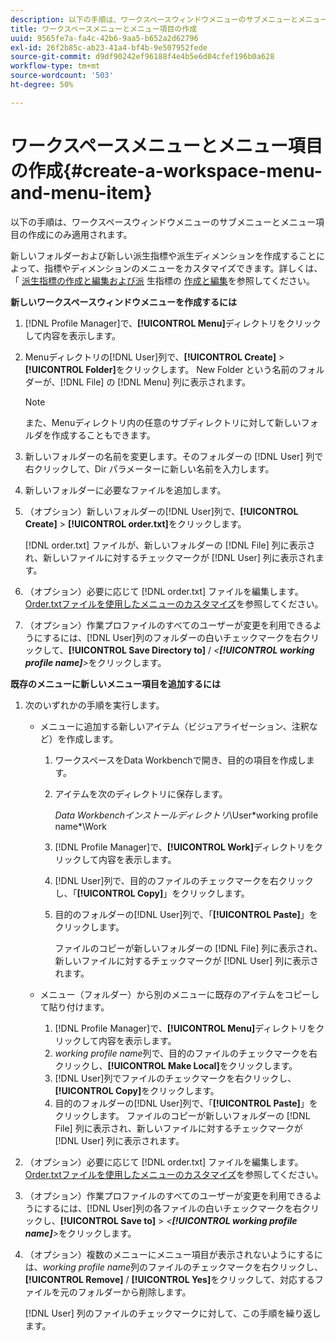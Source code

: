 ```yaml
---
description: 以下の手順は、ワークスペースウィンドウメニューのサブメニューとメニュー項目の作成にのみ適用されます。
title: ワークスペースメニューとメニュー項目の作成
uuid: 9565fe7a-fa4c-42b6-9aa5-b652a2d62796
exl-id: 26f2b85c-ab23-41a4-bf4b-9e507952fede
source-git-commit: d9df90242ef96188f4e4b5e6d04cfef196b0a628
workflow-type: tm+mt
source-wordcount: '503'
ht-degree: 50%

---
```


# ワークスペースメニューとメニュー項目の作成{#create-a-workspace-menu-and-menu-item}

以下の手順は、ワークスペースウィンドウメニューのサブメニューとメニュー項目の作成にのみ適用されます。

新しいフォルダーおよび新しい派生指標や派生ディメンションを作成することによって、指標やディメンションのメニューをカスタマイズできます。詳しくは、「  [派生指標の作成と編集および派](../../../../home/c-get-started/c-admin-intrf/c-prof-mgr/c-drvd-mtrcs.md#concept-e41723b342a849309874b26232224a40) 生指標の [作成と編集](../../../../home/c-get-started/c-admin-intrf/c-prof-mgr/c-dvrd-dim.md#concept-ece3c3ea8cdf4fc796680173993bff93)を参照してください。

**新しいワークスペースウィンドウメニューを作成するには**

1. [!DNL Profile Manager]で、**[!UICONTROL Menu]**&#x200B;ディレクトリをクリックして内容を表示します。
1. Menuディレクトリの[!DNL User]列で、**[!UICONTROL Create]** > **[!UICONTROL Folder]**&#x200B;をクリックします。 New Folder という名前のフォルダーが、[!DNL File] の [!DNL Menu] 列に表示されます。

   >[!NOTE]
   >
   >また、Menuディレクトリ内の任意のサブディレクトリに対して新しいフォルダを作成することもできます。

1. 新しいフォルダーの名前を変更します。そのフォルダーの [!DNL User] 列で右クリックして、Dir パラメーターに新しい名前を入力します。
1. 新しいフォルダーに必要なファイルを追加します。
1. （オプション）新しいフォルダーの[!DNL User]列で、**[!UICONTROL Create]** > **[!UICONTROL order.txt]**&#x200B;をクリックします。

   [!DNL order.txt] ファイルが、新しいフォルダーの [!DNL File] 列に表示され、新しいファイルに対するチェックマークが [!DNL User] 列に表示されます。

1. （オプション）必要に応じて [!DNL order.txt] ファイルを編集します。[Order.txtファイルを使用したメニューのカスタマイズ](../../../../home/c-get-started/c-intf-anlys-ftrs/c-ctm-menus/t-cstm-menus-ordr-files.md#task-a391800a8dd444deb3e1516d5189f999)を参照してください。
1. （オプション）作業プロファイルのすべてのユーザーが変更を利用できるようにするには、[!DNL User]列のフォルダーの白いチェックマークを右クリックして、**[!UICONTROL Save Directory to]** / *&lt;**[!UICONTROL working profile name]**>*&#x200B;をクリックします。

**既存のメニューに新しいメニュー項目を追加するには**

1. 次のいずれかの手順を実行します。

   * メニューに追加する新しいアイテム（ビジュアライゼーション、注釈など）を作成します。

      1. ワークスペースをData Workbenchで開き、目的の項目を作成します。
      1. アイテムを次のディレクトリに保存します。

         *Data Workbenchインストールディレクトリ*\User\*working profile name*\Work

      1. [!DNL Profile Manager]で、**[!UICONTROL Work]**&#x200B;ディレクトリをクリックして内容を表示します。
      1. [!DNL User]列で、目的のファイルのチェックマークを右クリックし、「**[!UICONTROL Copy]**」をクリックします。
      1. 目的のフォルダーの[!DNL User]列で、「**[!UICONTROL Paste]**」をクリックします。

         ファイルのコピーが新しいフォルダーの [!DNL File] 列に表示され、新しいファイルに対するチェックマークが [!DNL User] 列に表示されます。
   * メニュー（フォルダー）から別のメニューに既存のアイテムをコピーして貼り付けます。

      1. [!DNL Profile Manager]で、**[!UICONTROL Menu]**&#x200B;ディレクトリをクリックして内容を表示します。
      1. *working profile name*&#x200B;列で、目的のファイルのチェックマークを右クリックし、**[!UICONTROL Make Local]**&#x200B;をクリックします。
      1. [!DNL User]列でファイルのチェックマークを右クリックし、**[!UICONTROL Copy]**&#x200B;をクリックします。
      1. 目的のフォルダーの[!DNL User]列で、「**[!UICONTROL Paste]**」をクリックします。 ファイルのコピーが新しいフォルダーの [!DNL File] 列に表示され、新しいファイルに対するチェックマークが [!DNL User] 列に表示されます。


1. （オプション）必要に応じて [!DNL order.txt] ファイルを編集します。[Order.txtファイルを使用したメニューのカスタマイズ](../../../../home/c-get-started/c-intf-anlys-ftrs/c-ctm-menus/t-cstm-menus-ordr-files.md#task-a391800a8dd444deb3e1516d5189f999)を参照してください。
1. （オプション）作業プロファイルのすべてのユーザーが変更を利用できるようにするには、[!DNL User]列の各ファイルの白いチェックマークを右クリックし、**[!UICONTROL Save to]** > *&lt;**[!UICONTROL working profile name]**>*&#x200B;をクリックします。
1. （オプション）複数のメニューにメニュー項目が表示されないようにするには、*working profile name*&#x200B;列のファイルのチェックマークを右クリックし、**[!UICONTROL Remove]** / **[!UICONTROL Yes]**&#x200B;をクリックして、対応するファイルを元のフォルダーから削除します。

   [!DNL User] 列のファイルのチェックマークに対して、この手順を繰り返します。
